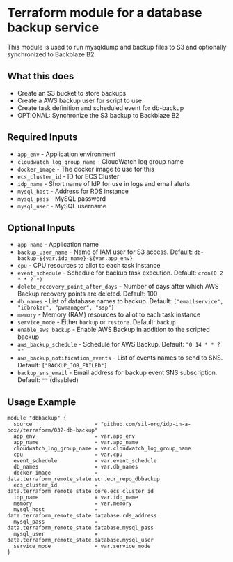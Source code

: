 # Terraform module for a database backup service

This module is used to run mysqldump and backup files to S3 and optionally synchronized to Backblaze B2.

## What this does

 - Create an S3 bucket to store backups
 - Create a AWS backup user for script to use
 - Create task definition and scheduled event for db-backup
 - OPTIONAL: Synchronize the S3 backup to Backblaze B2

## Required Inputs

 - `app_env` - Application environment
 - `cloudwatch_log_group_name` - CloudWatch log group name
 - `docker_image` - The docker image to use for this
 - `ecs_cluster_id` - ID for ECS Cluster
 - `idp_name` - Short name of IdP for use in logs and email alerts
 - `mysql_host` - Address for RDS instance
 - `mysql_pass` - MySQL password
 - `mysql_user` - MySQL username

## Optional Inputs

 - `app_name` - Application name
 - `backup_user_name` - Name of IAM user for S3 access. Default: `db-backup-${var.idp_name}-${var.app_env}`
 - `cpu` - CPU resources to allot to each task instance
 - `event_schedule` - Schedule for backup task execution. Default: `cron(0 2 * * ? *)`
 - `delete_recovery_point_after_days` - Number of days after which AWS Backup recovery points are deleted. Default: 100
 - `db_names` - List of database names to backup. Default: `["emailservice", "idbroker", "pwmanager", "ssp"]`
 - `memory` - Memory (RAM) resources to allot to each task instance
 - `service_mode` - Either `backup` or `restore`. Default: `backup`
 - `enable_aws_backup` - Enable AWS Backup in addition to the scripted backup
 - `aws_backup_schedule` - Schedule for AWS Backup. Default: `"0 14 * * ? *"`
 - `aws_backup_notification_events` - List of events names to send to SNS. Default: `["BACKUP_JOB_FAILED"]`
 - `backup_sns_email` - Email address for backup event SNS subscription. Default: `""` (disabled)

## Usage Example

```hcl
module "dbbackup" {
  source                    = "github.com/sil-org/idp-in-a-box//terraform/032-db-backup"
  app_env                   = var.app_env
  app_name                  = var.app_name
  cloudwatch_log_group_name = var.cloudwatch_log_group_name
  cpu                       = var.cpu
  event_schedule            = var.event_schedule
  db_names                  = var.db_names
  docker_image              = data.terraform_remote_state.ecr.ecr_repo_dbbackup
  ecs_cluster_id            = data.terraform_remote_state.core.ecs_cluster_id
  idp_name                  = var.idp_name
  memory                    = var.memory
  mysql_host                = data.terraform_remote_state.database.rds_address
  mysql_pass                = data.terraform_remote_state.database.mysql_pass
  mysql_user                = data.terraform_remote_state.database.mysql_user
  service_mode              = var.service_mode
}
```
